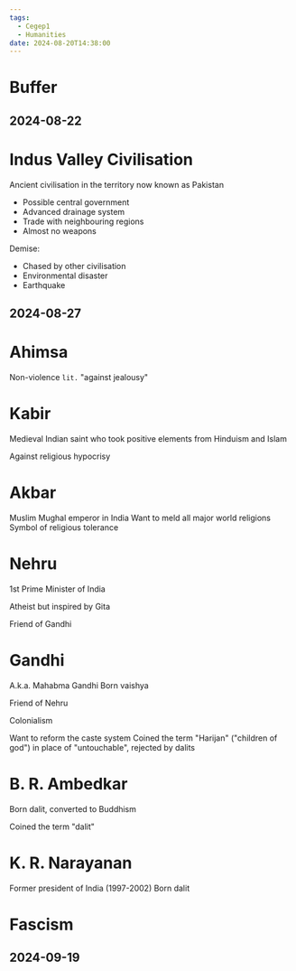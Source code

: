 ```yaml
---
tags:
  - Cegep1
  - Humanities
date: 2024-08-20T14:38:00
---
```


# Buffer

## 2024-08-22

# Indus Valley Civilisation

Ancient civilisation in the territory now known as Pakistan

- Possible central government
- Advanced drainage system
- Trade with neighbouring regions
- Almost no weapons

Demise:

- Chased by other civilisation
- Environmental disaster
- Earthquake

## 2024-08-27

# Ahimsa

Non-violence
`lit.` "against jealousy"

# Kabir

Medieval Indian saint who took positive elements from Hinduism and Islam

Against religious hypocrisy

# Akbar

Muslim Mughal emperor in India
Want to meld all major world religions
Symbol of religious tolerance

# Nehru

1st Prime Minister of India

Atheist but inspired by Gita

Friend of Gandhi

# Gandhi

A.k.a. Mahabma Gandhi
Born vaishya

Friend of Nehru

Colonialism

Want to reform the caste system
Coined the term "Harijan" ("children of god") in place of "untouchable", rejected by dalits

# B. R. Ambedkar

Born dalit, converted to Buddhism

Coined the term "dalit"

# K. R. Narayanan

Former president of India (1997-2002)
Born dalit

# Fascism

## 2024-09-19

